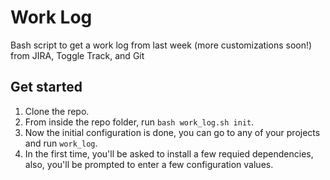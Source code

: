 # Work Log
Bash script to get a work log from last week (more customizations soon!) from JIRA, Toggle Track, and Git

## Get started
1. Clone the repo.
2. From inside the repo folder, run `bash work_log.sh init`.
3. Now the initial configuration is done, you can go to any of your projects and run `work_log`.
4. In the first time, you'll be asked to install a few requied dependencies, also, you'll be prompted to enter a few configuration values.